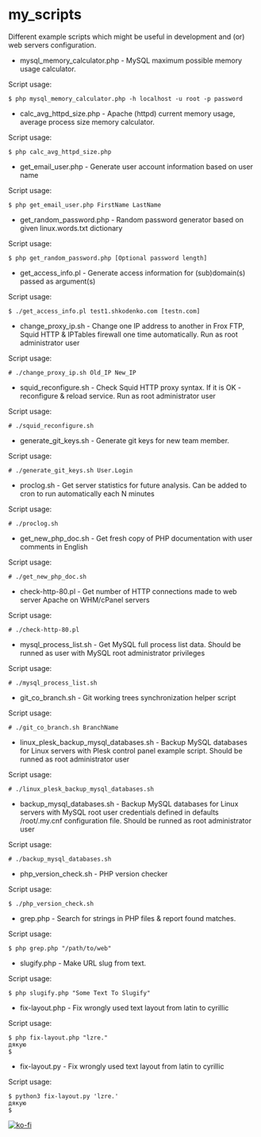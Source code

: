 # my_scripts

Different example scripts which might be useful in development and (or) web servers configuration.


- mysql_memory_calculator.php - MySQL maximum possible memory usage calculator.

Script usage:

```
$ php mysql_memory_calculator.php -h localhost -u root -p password
```


- calc_avg_httpd_size.php - Apache (httpd) current memory usage, average process size memory calculator.

Script usage:

```
$ php calc_avg_httpd_size.php
```

- get_email_user.php - Generate user account information based on user name

Script usage:

```
$ php get_email_user.php FirstName LastName
```

- get_random_password.php - Random password generator based on given linux.words.txt dictionary

Script usage:

```
$ php get_random_password.php [Optional password length]
```

- get_access_info.pl - Generate access information for (sub)domain(s) passed as argument(s)

Script usage:

```
$ ./get_access_info.pl test1.shkodenko.com [testn.com]
```

- change_proxy_ip.sh - Change one IP address to another in Frox FTP, Squid HTTP & IPTables firewall one time automatically. Run as root administrator user

Script usage:

```
# ./change_proxy_ip.sh Old_IP New_IP
```

- squid_reconfigure.sh - Check Squid HTTP proxy syntax. If it is OK - reconfigure & reload service. Run as root administrator user

Script usage:

```
# ./squid_reconfigure.sh
```

- generate_git_keys.sh - Generate git keys for new team member.

Script usage:

```
# ./generate_git_keys.sh User.Login
```

- proclog.sh - Get server statistics for future analysis. Can be added to cron to run automatically each N minutes

Script usage:
```
# ./proclog.sh
```

- get_new_php_doc.sh - Get fresh copy of PHP documentation with user comments in English

Script usage:
```
# ./get_new_php_doc.sh
```

- check-http-80.pl - Get number of HTTP connections made to web server Apache on WHM/cPanel servers

Script usage:
```
# ./check-http-80.pl
```

- mysql_process_list.sh - Get MySQL full process list data. Should be runned as user with MySQL root administrator privileges

Script usage:
```
# ./mysql_process_list.sh
```

- git_co_branch.sh - Git working trees synchronization helper script

Script usage:
```
# ./git_co_branch.sh BranchName
```

- linux_plesk_backup_mysql_databases.sh - Backup MySQL databases for Linux servers with Plesk control panel example script. Should be runned as root administrator user

Script usage:
```
# ./linux_plesk_backup_mysql_databases.sh
```

- backup_mysql_databases.sh - Backup MySQL databases for Linux servers with MySQL root user credentials defined in defaults /root/.my.cnf configuration file. Should be runned as root administrator user

Script usage:
```
# ./backup_mysql_databases.sh
```

- php_version_check.sh - PHP version checker

Script usage:
```
$ ./php_version_check.sh
```

- grep.php - Search for strings in PHP files & report found matches.

Script usage:

```
$ php grep.php "/path/to/web"
```

- slugify.php - Make URL slug from text.

Script usage:

```
$ php slugify.php "Some Text To Slugify"
```

- fix-layout.php - Fix wrongly used text layout from latin to cyrillic

Script usage:

```
$ php fix-layout.php "lzre."
дякую
$
```

- fix-layout.py - Fix wrongly used text layout from latin to cyrillic

Script usage:

```
$ python3 fix-layout.py 'lzre.'
дякую
$ 
```

[![ko-fi](https://ko-fi.com/img/githubbutton_sm.svg)](https://ko-fi.com/L3L5LJ3TB)
